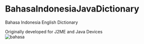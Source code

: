 # BahasaIndonesiaJavaDictionary
Bahasa Indonesia English Dictionary

Originally developed for J2ME and Java Devices<br />
![bahasa](https://user-images.githubusercontent.com/8135354/41711969-a191becc-7573-11e8-8110-638c9870f7f6.jpg)
